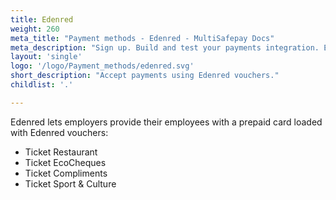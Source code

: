 ```yaml
---
title: Edenred
weight: 260
meta_title: "Payment methods - Edenred - MultiSafepay Docs"
meta_description: "Sign up. Build and test your payments integration. Explore our products and services. Use our API Reference, SDKs, and wrappers. Get support."
layout: 'single'
logo: '/logo/Payment_methods/edenred.svg'
short_description: "Accept payments using Edenred vouchers."
childlist: '.'

---
```


Edenred lets employers provide their employees with a prepaid card loaded with Edenred vouchers:  

- Ticket Restaurant
- Ticket EcoCheques
- Ticket Compliments
- Ticket Sport & Culture